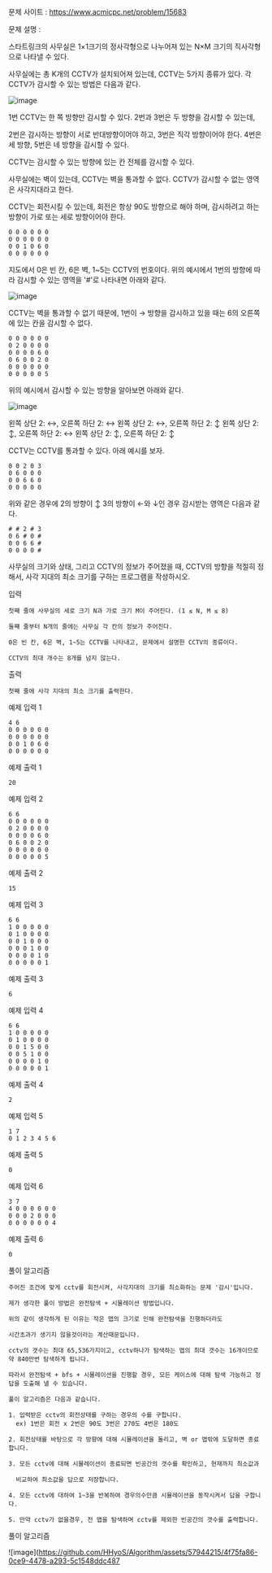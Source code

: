 문제 사이트 : https://www.acmicpc.net/problem/15683

문제 설명 :

스타트링크의 사무실은 1×1크기의 정사각형으로 나누어져 있는 N×M 크기의 직사각형으로 나타낼 수 있다. 

사무실에는 총 K개의 CCTV가 설치되어져 있는데, CCTV는 5가지 종류가 있다. 각 CCTV가 감시할 수 있는 방법은 다음과 같다.

![image](https://github.com/HHyoS/Algorithm/assets/57944215/e285f03f-e6a3-4614-bc46-f9e4b2e35f51)

1번 CCTV는 한 쪽 방향만 감시할 수 있다. 2번과 3번은 두 방향을 감시할 수 있는데, 

2번은 감시하는 방향이 서로 반대방향이어야 하고, 3번은 직각 방향이어야 한다. 4번은 세 방향, 5번은 네 방향을 감시할 수 있다.

CCTV는 감시할 수 있는 방향에 있는 칸 전체를 감시할 수 있다. 

사무실에는 벽이 있는데, CCTV는 벽을 통과할 수 없다. CCTV가 감시할 수 없는 영역은 사각지대라고 한다.

CCTV는 회전시킬 수 있는데, 회전은 항상 90도 방향으로 해야 하며, 감시하려고 하는 방향이 가로 또는 세로 방향이어야 한다.

    0 0 0 0 0 0
    0 0 0 0 0 0
    0 0 1 0 6 0
    0 0 0 0 0 0

지도에서 0은 빈 칸, 6은 벽, 1~5는 CCTV의 번호이다. 위의 예시에서 1번의 방향에 따라 감시할 수 있는 영역을 '#'로 나타내면 아래와 같다.

![image](https://github.com/HHyoS/Algorithm/assets/57944215/c54511be-d934-4e0d-ae23-f7322747fd94)


CCTV는 벽을 통과할 수 없기 때문에, 1번이 → 방향을 감시하고 있을 때는 6의 오른쪽에 있는 칸을 감시할 수 없다.

    0 0 0 0 0 0
    0 2 0 0 0 0
    0 0 0 0 6 0
    0 6 0 0 2 0
    0 0 0 0 0 0
    0 0 0 0 0 5

위의 예시에서 감시할 수 있는 방향을 알아보면 아래와 같다.

![image](https://github.com/HHyoS/Algorithm/assets/57944215/66d3067e-ec36-415c-8117-788f6c53f6dd)


왼쪽 상단 2: ↔, 오른쪽 하단 2: ↔	왼쪽 상단 2: ↔, 오른쪽 하단 2: ↕	왼쪽 상단 2: ↕, 오른쪽 하단 2: ↔	왼쪽 상단 2: ↕, 오른쪽 하단 2: ↕

CCTV는 CCTV를 통과할 수 있다. 아래 예시를 보자.

    0 0 2 0 3
    0 6 0 0 0
    0 0 6 6 0
    0 0 0 0 0

위와 같은 경우에 2의 방향이 ↕ 3의 방향이 ←와 ↓인 경우 감시받는 영역은 다음과 같다.

    # # 2 # 3
    0 6 # 0 #
    0 0 6 6 #
    0 0 0 0 #

사무실의 크기와 상태, 그리고 CCTV의 정보가 주어졌을 때, CCTV의 방향을 적절히 정해서, 사각 지대의 최소 크기를 구하는 프로그램을 작성하시오.

입력

    첫째 줄에 사무실의 세로 크기 N과 가로 크기 M이 주어진다. (1 ≤ N, M ≤ 8)

    둘째 줄부터 N개의 줄에는 사무실 각 칸의 정보가 주어진다. 

    0은 빈 칸, 6은 벽, 1~5는 CCTV를 나타내고, 문제에서 설명한 CCTV의 종류이다. 

    CCTV의 최대 개수는 8개를 넘지 않는다.

출력

    첫째 줄에 사각 지대의 최소 크기를 출력한다.

예제 입력 1 

    4 6
    0 0 0 0 0 0
    0 0 0 0 0 0
    0 0 1 0 6 0
    0 0 0 0 0 0

예제 출력 1 

    20

예제 입력 2 

    6 6
    0 0 0 0 0 0
    0 2 0 0 0 0
    0 0 0 0 6 0
    0 6 0 0 2 0
    0 0 0 0 0 0
    0 0 0 0 0 5

예제 출력 2 

    15

예제 입력 3 

    6 6
    1 0 0 0 0 0
    0 1 0 0 0 0
    0 0 1 0 0 0
    0 0 0 1 0 0
    0 0 0 0 1 0
    0 0 0 0 0 1

예제 출력 3 

    6

예제 입력 4 

    6 6
    1 0 0 0 0 0
    0 1 0 0 0 0
    0 0 1 5 0 0
    0 0 5 1 0 0
    0 0 0 0 1 0
    0 0 0 0 0 1

예제 출력 4 

    2

예제 입력 5 

    1 7
    0 1 2 3 4 5 6

예제 출력 5 

    0

예제 입력 6 

    3 7
    4 0 0 0 0 0 0
    0 0 0 2 0 0 0
    0 0 0 0 0 0 4

예제 출력 6 

    0
    
풀이 알고리즘 

    주어진 조건에 맞게 cctv를 회전시켜, 사각지대의 크기를 최소화하는 문제 '감시'입니다.
    
    제가 생각한 풀이 방법은 완전탐색 + 시뮬레이션 방법입니다.
    
    위의 같이 생각하게 된 이유는 작은 맵의 크기로 인해 완전탐색을 진행하더라도
    
    시간초과가 생기지 않을것이라는 계산때문입니다.
    
    cctv의 갯수는 최대 65,536가지이고, cctv하나가 탐색하는 맵의 최대 갯수는 16개이므로 약 840만번 탐색하게 됩니다.
    
    따라서 완전탐색 + bfs + 시뮬레이션을 진행할 경우, 모든 케이스에 대해 탐색 가능하고 정답을 도출해 낼 수 있습니다.
    
    풀이 알고리즘은 다음과 같습니다.
    
    1. 입력받은 cctv의 회전상태를 구하는 경우의 수를 구합니다.
      ex) 1번은 회전 x 2번은 90도 3번은 270도 4번은 180도
      
    2. 회전상태를 바탕으로 각 방향에 대해 시뮬레이션을 돌리고, 벽 or 맵밖에 도달하면 종료합니다.
    
    3. 모든 cctv에 대해 시뮬레이션이 종료되면 빈공간의 갯수를 확인하고, 현재까지 최소값과
    
      비교하여 최소값을 답으로 저장합니다.
      
    4. 모든 cctv에 대하여 1~3을 반복하여 경우의수만큼 시뮬레이션을 동작시켜서 답을 구합니다.
    
    5. 만약 cctv가 없을경우, 전 맵을 탐색하며 cctv를 제외한 빈공간의 갯수를 출력합니다.
    
풀이 알고리즘 

![image](https://github.com/HHyoS/Algorithm/assets/57944215/4f75fa86-0ce9-4478-a293-5c1548ddc487

    
    
    
    
    
